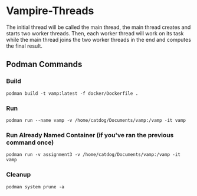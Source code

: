 # Vampire-Threads
The initial thread will be called the main thread, the main thread creates and starts two worker threads. Then, each worker thread will work on its task while the main thread joins the two worker threads in the end and computes the final result.

## Podman Commands
### Build
```
podman build -t vamp:latest -f docker/Dockerfile .
```
### Run
```
podman run --name vamp -v /home/catdog/Documents/vamp:/vamp -it vamp
```
### Run Already Named Container (if you've ran the previous command once)
```
podman run -v assignment3 -v /home/catdog/Documents/vamp:/vamp -it vamp
```
### Cleanup
```
podman system prune -a
```

